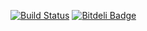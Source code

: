 [![Build Status](https://travis-ci.org/WyriHaximus/RatchetExamples.png)](https://travis-ci.org/WyriHaximus/RatchetExamples)
[![Bitdeli Badge](https://d2weczhvl823v0.cloudfront.net/WyriHaximus/ratchetexamples/trend.png)](https://bitdeli.com/free "Bitdeli Badge")
